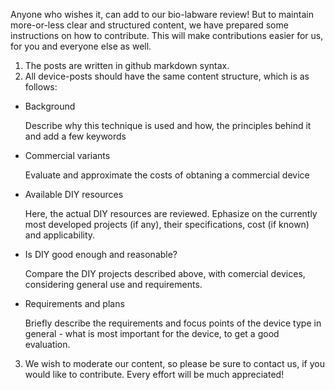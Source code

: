 Anyone who wishes it, can add to our bio-labware review! But to maintain more-or-less clear and structured content, we have prepared some instructions on how to contribute. This will make contributions easier for us, for you and everyone else as well.
1. The posts are written in github markdown syntax.
2. All device-posts should have the same content structure, which is as follows:
- Background

  Describe why this technique is used and how, the principles behind it and add a few keywords
  
- Commercial variants

  Evaluate and approximate the costs of obtaning a commercial device
  
- Available DIY resources

  Here, the actual DIY resources are reviewed. Ephasize on the currently most developed projects (if any), their specifications, cost (if known) and applicability.
  
- Is DIY good enough and reasonable?

  Compare the DIY projects described above, with comercial devices, considering general use and requirements.
  
- Requirements and plans

  Briefly describe the requirements and focus points of the device type in general - what is most important for the device, to get a good evaluation.
  
3. We wish to moderate our content, so please be sure to contact us, if you would like to contribute. Every effort will be much appreciated!
